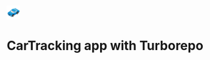 <img  width="30" src="./apps/manager-portal/public/static/assets/images/car.png" alt="CarTracking"/>

# CarTracking app with Turborepo
